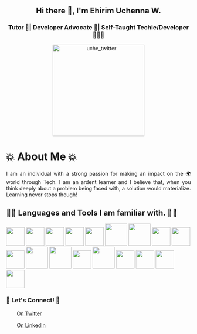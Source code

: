 <h2 align="center">Hi there 👋, I'm <b>Ehirim Uchenna W.</b></>


<h3 align="center">Tutor 📝| Developer Advocate 🥑| Self-Taught Techie/Developer 👩🏾‍🎓</h3>

<p align="center"> <a href="https://twitter.com/donwilly00" target="blank"><img src="https://img.shields.io/twitter/follow/donwilly00?logo=twitter&style=for-the-badge" alt="uche_twitter" width="250px"/></a> </p>

<p></p>
<h1>💥 About Me 💥</h1>
<p align='justify'>I am an individual with a strong passion for making an impact on the 🌍 world through Tech. I am an ardent learner and I believe that, when you think deeply about a problem being faced with, a solution would materialize. Learning never stops though!  </p>


<p></p>
<h2> 👨‍💻 Languages and Tools I am familiar with. 👨‍💻 </h2>

 <img src="https://cdn.jsdelivr.net/gh/devicons/devicon/icons/html5/html5-original-wordmark.svg" width="50px" height="50px" /> <img src="https://cdn.jsdelivr.net/gh/devicons/devicon/icons/css3/css3-original-wordmark.svg" width="50px" height="50px" /> <img src="https://cdn.jsdelivr.net/gh/devicons/devicon/icons/javascript/javascript-original.svg" width="50px" height="50px" /> <img src="https://cdn.jsdelivr.net/gh/devicons/devicon/icons/nodejs/nodejs-original.svg" width="50px" height="50px" /> <img src="https://cdn.jsdelivr.net/gh/devicons/devicon/icons/bootstrap/bootstrap-original-wordmark.svg" width="50px" height="50px" /> <img src="https://cdn.jsdelivr.net/gh/devicons/devicon/icons/express/express-original-wordmark.svg" width="60px" height="60px" /> <img src="https://cdn.jsdelivr.net/gh/devicons/devicon/icons/npm/npm-original-wordmark.svg" width="60px" height="60px" /> <img src="https://cdn.jsdelivr.net/gh/devicons/devicon/icons/python/python-original-wordmark.svg" width="50px" height="50px" /> <img src="https://cdn.jsdelivr.net/gh/devicons/devicon/icons/pandas/pandas-original-wordmark.svg" width="50px" height="50px" /> <img src="https://cdn.jsdelivr.net/gh/devicons/devicon/icons/jupyter/jupyter-original-wordmark.svg" width="50px" height="50px" /> <img src="https://cdn.jsdelivr.net/gh/devicons/devicon/icons/mongodb/mongodb-original-wordmark.svg" width="60px" height="60px" /> <img src="https://cdn.jsdelivr.net/gh/devicons/devicon/icons/mysql/mysql-original-wordmark.svg" width="60px" height="60px" /> <img src="https://cdn.jsdelivr.net/gh/devicons/devicon/icons/git/git-original-wordmark.svg" width="50px" height="50px" /> <img src="https://cdn.jsdelivr.net/gh/devicons/devicon/icons/django/django-plain-wordmark.svg" width="60px" height="60px" /> <img src="https://cdn.jsdelivr.net/gh/devicons/devicon/icons/figma/figma-original.svg" width="50px" height="50px" /> <img src="https://cdn.jsdelivr.net/gh/devicons/devicon/icons/illustrator/illustrator-plain.svg" width="50px" height="50px" /> <img src="https://cdn.jsdelivr.net/gh/devicons/devicon/icons/photoshop/photoshop-plain.svg" width="50px" height="50px" /> <img src="https://cdn.jsdelivr.net/gh/devicons/devicon/icons/vscode/vscode-original.svg" width="50px" height="50px" />
          


<p></p>
<h3> 🤩 Let's Connect! 🤩</h3>
         
<img src="https://cdn.jsdelivr.net/gh/devicons/devicon/icons/twitter/twitter-original.svg" width="25px" height="15px" /> [On Twitter](https://www.twitter.com/donwilly00)         

<img src="https://cdn.jsdelivr.net/gh/devicons/devicon/icons/linkedin/linkedin-original.svg" width="25px" height="15px" /> [On LinkedIn](https://www.linkedin.com/in/uchennaehirim)
          


<!--
**ehirim/ehirim** is a ✨ _special_ ✨ repository because its `README.md` (this file) appears on your GitHub profile.

Here are some ideas to get you started:

- 🔭 I’m currently working on ...
- 🌱 I’m currently learning ...
- 👯 I’m looking to collaborate on ...
- 🤔 I’m looking for help with ...
- 💬 Ask me about ...
- 📫 How to reach me: ...
- 😄 Pronouns: ...
- ⚡ Fun fact: ...
-->

